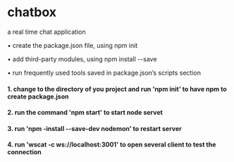 # chatbox
a real time chat application

• create the package.json file, using npm init 

• add third-party modules, using npm install --save

• run frequently used tools saved in package.json’s scripts section

#### 1. change to the directory of you project and run 'npm init' to have npm to create package.json

#### 2. run the command 'npm start' to start node servet

#### 3. run 'npm -install --save-dev nodemon' to restart server

#### 4. run 'wscat -c ws://localhost:3001' to open several client to test the connection
